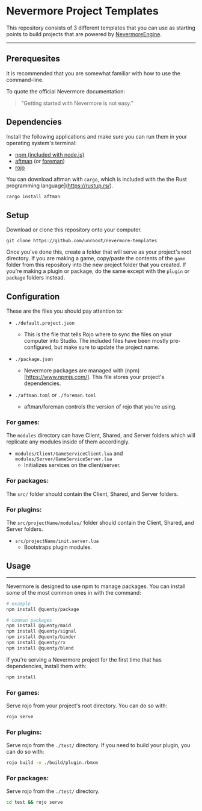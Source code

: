 # Nevermore Project Templates
This repository consists of 3 different templates that you can use as starting points to build projects that are powered by [NevermoreEngine](https://github.com/Quenty/NevermoreEngine).

---

## Prerequesites
It is recommended that you are somewhat familiar with how to use the command-line.

To quote the official Nevermore documentation:

> "Getting started with Nevermore is not easy."

## Dependencies
Install the following applications and make sure you can run them in your operating system's terminal:
* [npm (included with node.js)](https://nodejs.org/en/download/)
* [aftman](https://github.com/LPGhatguy/aftman) (or [foreman](https://github.com/Roblox/foreman))
* [rojo](https://rojo.space/)

You can download aftman with `cargo`, which is included with the the Rust programming language](https://rustup.rs/).
```sh
cargo install aftman
```

## Setup
Download or clone this repository onto your computer.
```
git clone https://github.com/unrooot/nevermore-templates
```

Once you've done this, create a folder that will serve as your project's root directory. If you are making a game, copy/paste the contents of the `game` folder from this repository into the new project folder that you created. If you're making a plugin or package, do the same except with the `plugin` or `package` folders instead.

## Configuration
These are the files you should pay attention to:

* `./default.project.json`
	- This is the file that tells Rojo where to sync the files on your computer into Studio. The included files have been mostly pre-configured, but make sure to update the project name.

* `./package.json`
	- Nevermore packages are managed with (npm)[https://www.npmjs.com/]. This file stores your project's dependencies.

* `./aftman.toml` or `./foreman.toml`
	- aftman/foreman controls the version of rojo that you're using.

### For games:
The `modules` directory can have Client, Shared, and Server folders which will replicate any modules inside of them accordingly.

* `modules/Client/GameServiceClient.lua` and `modules/Server/GameServiceServer.lua`
	- Initializes services on the client/server.

### For packages:
The `src/` folder should contain the Client, Shared, and Server folders.

### For plugins:
The `src/projectName/modules/` folder should contain the Client, Shared, and Server folders.

* `src/projectName/init.server.lua`
	- Bootstraps plugin modules.

## Usage
---
Nevermore is designed to use npm to manage packages. You can install some of the most common ones in with the command:
```sh
# example
npm install @quenty/package

# common packages
npm install @quenty/maid
npm install @quenty/signal
npm install @quenty/binder
npm install @quenty/rx
npm install @quenty/blend
```

If you're serving a Nevermore project for the first time that has dependencies, install them with:
```sh
npm install
```

### For games:
Serve rojo from your project's root directory. You can do so with:
```sh
rojo serve
```

### For plugins:
Serve rojo from the `./test/` directory. If you need to build your plugin, you can do so with:
```sh
rojo build -o ./build/plugin.rbmxm
```

### For packages:
Serve rojo from the `./test/` directory.
```sh
cd test && rojo serve
```
